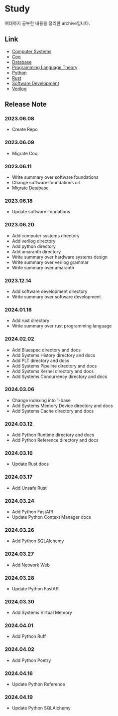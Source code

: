 # Study

여태까지 공부한 내용을 정리한 archive입니다.

## Link

* [Computer Systems](computer_systems/README.md)
* [Coq](coq/README.md)
* [Database](database/README.md)
* [Programming Language Theory](plt/README.md)
* [Python](python/README.md)
* [Rust](rust/README.md)
* [Software Development](software_development/README.md)
* [Verilog](verilog/README.md)

## Release Note

### 2023.06.08

* Create Repo

### 2023.06.09

* Migrate Coq

### 2023.06.11

* Write summary over software foundations
* Change software-foundations url.
* Migrate Database

### 2023.06.18

* Update software-foudations

### 2023.06.20

* Add computer systems directory
* Add verilog directory
* Add python directory
* Add amaranth directory
* Write summary over hardware systems design
* Write summary over verilog grammar
* Write summary over amaranth

### 2023.12.14

* Add software development directory
* Write summary over software development

### 2024.01.18

* Add rust directory
* Write summary over rust programming language

### 2024.02.02

* Add Bluespec directory and docs
* Add Systems History directory and docs
* Add PLT directory and docs
* Add Systems Pipeline directory and docs
* Add Systems Kernel directory and docs
* Add Systems Concurrency directory and docs

### 2024.03.06

* Change indexing into 1-base
* Add Systems Memory Device directory and docs
* Add Systems Cache directory and docs

### 2024.03.12

* Add Python Runtime directory and docs
* Add Python Reference directory and docs

### 2024.03.16

* Update Rust docs

### 2024.03.17

* Add Unsafe Rust

### 2024.03.24

* Add Python FastAPI
* Update Python Context Manager docs

### 2024.03.26

* Add Python SQLAlchemy

### 2024.03.27

* Add Network Web

### 2024.03.28

* Update Python FastAPI

### 2024.03.30

* Add Systems Virtual Memory

### 2024.04.01

* Add Python Ruff

### 2024.04.02

* Add Python Poetry

### 2024.04.16

* Update Python Reference

### 2024.04.19

* Update Python SQLAlchemy
